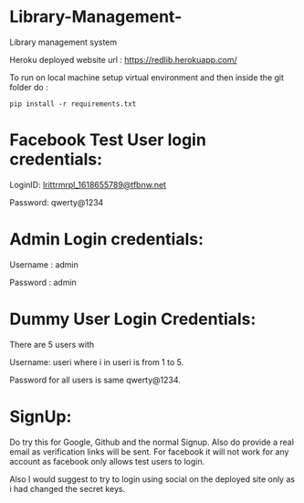 # Library-Management-
Library management system

Heroku deployed website url :
https://redlib.herokuapp.com/

To run on local machine setup virtual environment and then inside the git folder do :

`pip install -r requirements.txt`

# Facebook Test User login credentials:

LoginID: lrittrmrpl_1618655789@tfbnw.net

Password: qwerty@1234

# Admin Login credentials:

Username : admin

Password : admin

# Dummy User Login Credentials:

There are 5 users with 

Username: useri where i in useri is from 1 to 5.

Password for all users is same qwerty@1234.

# SignUp:
Do try this for Google, Github and the normal Signup. Also do provide a real email as verification links will be sent. For facebook it will not work for any account as facebook only allows test users to login.

Also I would suggest to try to login using social on the deployed site only as i had changed the secret keys.

